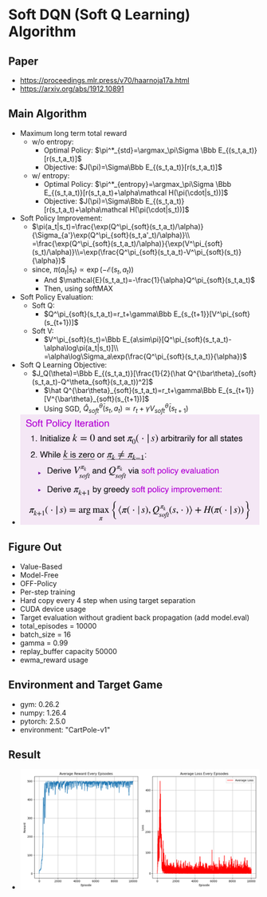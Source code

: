 # Soft DQN (Soft Q Learning) Algorithm
## Paper
* https://proceedings.mlr.press/v70/haarnoja17a.html
* https://arxiv.org/abs/1912.10891
## Main Algorithm
* Maximum long term total reward
  * w/o entropy:
    * Optimal Policy: $\pi^*_{std}=\argmax_\pi\Sigma \Bbb E_{(s_t,a_t)}[r(s_t,a_t)]$
    * Objective: $J(\pi)=\Sigma\Bbb E_{(s_t,a_t)}[r(s_t,a_t)]$
  * w/ entropy:
    * Optimal Policy: $\pi^*_{entropy}=\argmax_\pi\Sigma \Bbb E_{(s_t,a_t)}[r(s_t,a_t)+\alpha\mathcal H(\pi(\cdot|s_t))]$
    * Objective: $J(\pi)=\Sigma\Bbb E_{(s_t,a_t)}[r(s_t,a_t)+\alpha\mathcal H(\pi(\cdot|s_t))]$
* Soft Policy Improvement:
  * $\pi(a_t|s_t)=\frac{\exp(Q^\pi_{soft}(s_t,a_t)/\alpha)}{\Sigma_{a'}\exp(Q^\pi_{soft}(s_t,a'_t)/\alpha)}\\ =\frac{\exp(Q^\pi_{soft}(s_t,a_t)/\alpha)}{\exp(V^\pi_{soft}(s_t)/\alpha)}\\=\exp(\frac{Q^\pi_{soft}(s_t,a_t)-V^\pi_{soft}(s_t)}{\alpha})$
  * since, $\pi(a_t|s_t)\propto\exp(-\mathcal{E}(s_t,a_t))$ 
    * And $\mathcal{E}(s_t,a_t)=-\frac{1}{\alpha}Q^\pi_{soft}(s_t,a_t)$
    * Then, using softMAX
* Soft Policy Evaluation:
  * Soft Q: 
    * $Q^\pi_{soft}(s_t,a_t)=r_t+\gamma\Bbb E_{s_{t+1}}[V^\pi_{soft}(s_{t+1})]$
  * Soft V: 
    * $V^\pi_{soft}(s_t)=\Bbb E_{a\sim\pi}[Q^\pi_{soft}(s_t,a_t)-\alpha\log\pi(a_t|s_t)]\\ =\alpha\log\Sigma_a\exp(\frac{Q^\pi_{soft}(s_t,a_t)}{\alpha})$
* Soft Q Learning Objective:
  * $J_Q(\theta)=\Bbb E_{(s_t,a_t)}[\frac{1}{2}(\hat Q^{\bar\theta}_{soft}(s_t,a_t)-Q^\theta_{soft}(s_t,a_t))^2]$
    * $\hat Q^{\bar\theta}_{soft}(s_t,a_t)=r_t+\gamma\Bbb E_{s_{t+1}}[V^{\bar\theta}_{soft}(s_{t+1})]$
    * Using SGD, $\hat Q^{\bar\theta}_{soft}(s_t,a_t)\simeq r_t+\gamma V^{\bar\theta}_{soft}(s_{t+1})$
* ![soft-q-learning-Algorithm](soft_dqn_algorithm.png)
## Figure Out
* Value-Based
* Model-Free
* OFF-Policy
* Per-step training
* Hard copy every 4 step when using target separation
* CUDA device usage
* Target evaluation without gradient back propagation (add model.eval)
* total_episodes = 10000
* batch_size = 16
* gamma      = 0.99
* replay_buffer capacity 50000
* ewma_reward usage
## Environment and Target Game
* gym: 0.26.2
* numpy: 1.26.4 
* pytorch: 2.5.0
* environment: "CartPole-v1"
## Result
* ![Soft DQN](SOFTDQN_plot-whole.png)
